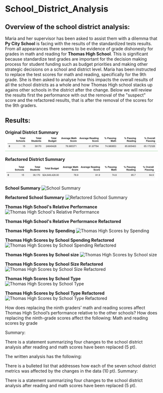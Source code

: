# School_District_Analysis

## Overview of the school district analysis:

Maria and her supervisor has been asked to assist them with a dilemma that __Py City School__ is facing with the results of the standardized tests results.  From all appearances there seems to be evidence of grade dishonesty for grades in math and reading for __Thomas High School__. This is significant because standardize test grades are important for the decision making process for student funding such as budget priorities and making other strategic decisions on a school and district level. 
Maria has been instructed to replace the test scores for math and reading, specifically for the 9th grade. She is then asked to analyse how this impacts the overall results of all the school districts as a whole and how Thomas High school stacks up agains other schools in the district after the change. Below we will review the results first the performance with out the removal of the "suspect" score and the refactored results, that is after the removal of the scores for the 9th graders.

## Results:

**Original District Summary**
![District Summary](https://github.com/wallaceportia/School_District_Analysis/blob/main/Resources/Resource_pics/District_Summary.PNG)

**Refactored District Summary**
![Refactored District Summary](https://github.com/wallaceportia/School_District_Analysis/blob/main/Resources/Resource_pics/Refactored_District_Summary.PNG)

**School Summary**
![School Summary]()

**Refactored School Summary**
![Refactored School Summary]()

**Thomas High School's Relative Performance**
![Thomas High School's Relative Performance]()

**Thomas High School's Relative Performance Refactored**
![]()

**Thomas High Scores by Spending**
![Thomas High Scores by Spending]()

**Thomas High Scores by School Spending Refactored** 
![Thomas High Scores by School Spending Refactored]()

**Thomas High Scores by School size**
![Thomas High Scores by School size]()

**Thomas High Scores by School Size Refactored**
![Thomas High Scores by School Size Refactored]()

**Thomas High Scores by School Type**
![Thomas High Scores by School Type]()

**Thomas High Scores by School Type Refactored**
![Thomas High Scores by School Type Refactored]()


How does replacing the ninth graders’ math and reading scores affect Thomas High School’s performance relative to the other schools?
How does replacing the ninth-grade scores affect the following:
Math and reading scores by grade



Summary:

There is a statement summarizing four changes to the school district analysis after reading and math scores have been replaced (5 pt).




The written analysis has the following:



There is a bulleted list that addresses how each of the seven school district metrics was affected by the changes in the data (10 pt).
Summary:

There is a statement summarizing four changes to the school district analysis after reading and math scores have been replaced (5 pt).

